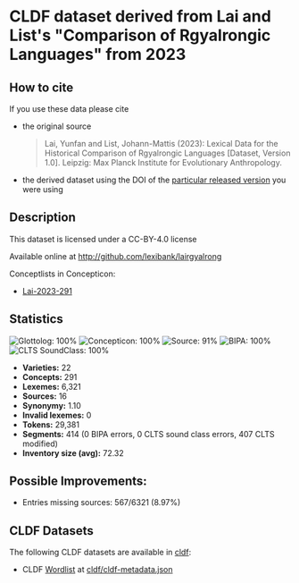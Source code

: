 # CLDF dataset derived from Lai and List's "Comparison of Rgyalrongic Languages" from 2023

## How to cite

If you use these data please cite
- the original source
  > Lai, Yunfan and List, Johann-Mattis (2023): Lexical Data for the Historical Comparison of Rgyalrongic Languages [Dataset, Version 1.0]. Leipzig: Max Planck Institute for Evolutionary Anthropology.
- the derived dataset using the DOI of the [particular released version](../../releases/) you were using

## Description


This dataset is licensed under a CC-BY-4.0 license

Available online at http://github.com/lexibank/lairgyalrong


Conceptlists in Concepticon:
- [Lai-2023-291](https://concepticon.clld.org/contributions/Lai-2023-291)
## Statistics


![Glottolog: 100%](https://img.shields.io/badge/Glottolog-100%25-brightgreen.svg "Glottolog: 100%")
![Concepticon: 100%](https://img.shields.io/badge/Concepticon-100%25-brightgreen.svg "Concepticon: 100%")
![Source: 91%](https://img.shields.io/badge/Source-91%25-green.svg "Source: 91%")
![BIPA: 100%](https://img.shields.io/badge/BIPA-100%25-brightgreen.svg "BIPA: 100%")
![CLTS SoundClass: 100%](https://img.shields.io/badge/CLTS%20SoundClass-100%25-brightgreen.svg "CLTS SoundClass: 100%")

- **Varieties:** 22
- **Concepts:** 291
- **Lexemes:** 6,321
- **Sources:** 16
- **Synonymy:** 1.10
- **Invalid lexemes:** 0
- **Tokens:** 29,381
- **Segments:** 414 (0 BIPA errors, 0 CLTS sound class errors, 407 CLTS modified)
- **Inventory size (avg):** 72.32

## Possible Improvements:



- Entries missing sources: 567/6321 (8.97%)

## CLDF Datasets

The following CLDF datasets are available in [cldf](cldf):

- CLDF [Wordlist](https://github.com/cldf/cldf/tree/master/modules/Wordlist) at [cldf/cldf-metadata.json](cldf/cldf-metadata.json)
